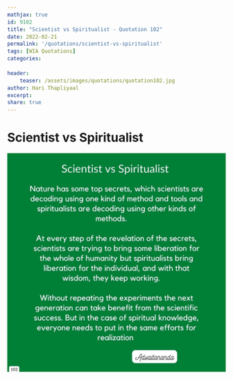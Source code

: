 ```yaml
---
mathjax: true
id: 9102
title: "Scientist vs Spiritualist - Quotation 102"
date: 2022-02-21
permalink: '/quotations/scientist-vs-spiritualist'
tags: [WIA Quotations] 
categories: 

header:
    teaser: /assets/images/quotations/quotation102.jpg
author: Hari Thapliyaal 
excerpt:
share: true 
---
```


# Scientist vs Spiritualist

![Scientist vs Spiritualist](/assets/images/quotations/quotation102.jpg)
